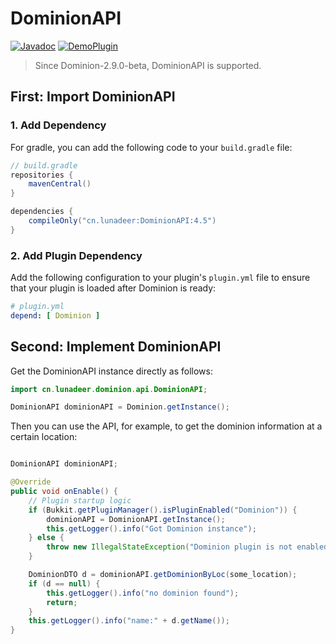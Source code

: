 # DominionAPI

[![Javadoc](https://img.shields.io/badge/Javadoc-Link-70f3ff?logo=readthedocs)](https://lunadeermc.github.io/DominionAPI/)
[![DemoPlugin](https://img.shields.io/badge/DemoPlugin-GitHub-blue?logo=github)](https://github.com/LunaDeerMC/DominionAddonExample)

> Since Dominion-2.9.0-beta, DominionAPI is supported.

## First: Import DominionAPI

### 1. Add Dependency

For gradle, you can add the following code to your `build.gradle` file:

```groovy
// build.gradle
repositories {
    mavenCentral()
}

dependencies {
    compileOnly("cn.lunadeer:DominionAPI:4.5")
}
```

### 2. Add Plugin Dependency

Add the following configuration to your plugin's `plugin.yml` file to ensure that your plugin is loaded after Dominion
is ready:

```yaml
# plugin.yml
depend: [ Dominion ]
```

## Second: Implement DominionAPI

Get the DominionAPI instance directly as follows:

```java
import cn.lunadeer.dominion.api.DominionAPI;

DominionAPI dominionAPI = Dominion.getInstance();
```

Then you can use the API, for example, to get the dominion information at a certain location:

```java

DominionAPI dominionAPI;

@Override
public void onEnable() {
    // Plugin startup logic
    if (Bukkit.getPluginManager().isPluginEnabled("Dominion")) {
        dominionAPI = DominionAPI.getInstance();
        this.getLogger().info("Got Dominion instance");
    } else {
        throw new IllegalStateException("Dominion plugin is not enabled. Please ensure it is installed and enabled.");
    }

    DominionDTO d = dominionAPI.getDominionByLoc(some_location);
    if (d == null) {
        this.getLogger().info("no dominion found");
        return;
    }
    this.getLogger().info("name:" + d.getName());
}
```


